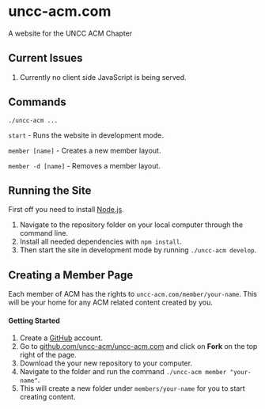 # uncc-acm.com
A website for the UNCC ACM Chapter

## Current Issues

1. Currently no client side JavaScript is being served.

## Commands

```
./uncc-acm ...
```
`start` - Runs the website in development mode.

`member [name]` - Creates a new member layout.

`member -d [name]` - Removes a member layout.

## Running the Site

First off you need to install [Node.js](https://nodejs.org/en/).

1. Navigate to the repository folder on your local computer through the command line.
2. Install all needed dependencies with `npm install`.
3. Then start the site in development mode by running `./uncc-acm develop`.

## Creating a Member Page

Each member of ACM has the rights to `uncc-acm.com/member/your-name`. This will be your home for any ACM related content created by you.

#### Getting Started
1. Create a [GitHub](https://github.com/) account.
2. Go to [github.com/uncc-acm/uncc-acm.com](https://github.com/uncc-acm/uncc-acm.com) and click on **Fork** on the top right of the page.
3. Download the your new repository to your computer.
4. Navigate to the folder and run the command `./uncc-acm member "your-name"`.
5. This will create a new folder under `members/your-name` for you to start creating content.
